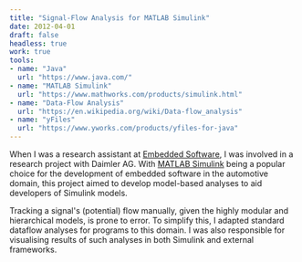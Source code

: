 ```yaml
---
title: "Signal-Flow Analysis for MATLAB Simulink"
date: 2012-04-01
draft: false
headless: true
work: true
tools:
- name: "Java"
  url: "https://www.java.com/"
- name: "MATLAB Simulink"
  url: "https://www.mathworks.com/products/simulink.html"
- name: "Data-Flow Analysis"
  url: "https://en.wikipedia.org/wiki/Data-flow_analysis"
- name: "yFiles"
  url: "https://www.yworks.com/products/yfiles-for-java"
---
```


When I was a research assistant at [Embedded Software](https://embedded.rwth-aachen.de/), I was involved in a research project with Daimler AG.
With [MATLAB Simulink](https://www.mathworks.com/products/simulink.html) being a popular choice for the development of embedded software in the automotive domain, this project aimed to develop model-based analyses to aid developers of Simulink models.

Tracking a signal's (potential) flow manually, given the highly modular and hierarchical models, is prone to error. 
To simplify this, I adapted standard dataflow analyses for programs to this domain.
I was also responsible for visualising results of such analyses in both Simulink and external frameworks.